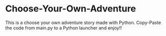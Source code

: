 # Choose-Your-Own-Adventure
This is a choose your own adventure story made with Python.
Copy-Paste the code from main.py to a Python launcher and enjoy!!

